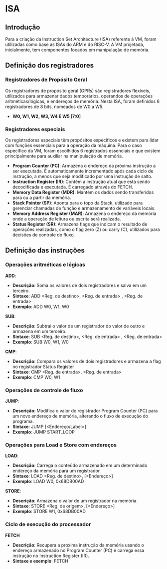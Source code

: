 # ISA 
## Introdução
Para a criação da Instruction Set Architecture (ISA) referente à VM, foram utilizadas como base as ISAs do ARM e do RISC-V. A VM projetada, inicialmente, tem componentes focados em manipulação de memória.
## Definição dos registradores
### Registradores de Propósito Geral
Os registradores de propósito geral (GPRs) são registradores flexíveis, utilizados para armazenar dados temporários, operandos de operações aritméticas/lógicas, e endereços de memória. Nesta ISA, foram definidos 6 registradores de 8 bits, nomeados de W0 a W5.

- **W0, W1, W2, W3, W4 E W5 [7:0]**

### Registradores especiais
Os registradores especiais têm propósitos específicos e existem para lidar com funções essenciais para a operação da máquina.
Para o caso específico da VM, foram escolhidos 6 registrados essenciais e que existem principalmente para auxiliar na manipulação de memória.

- **Program Counter (PC)**: Armazena o endereço da próxima instrução a ser executada. É automaticamente incrementado após cada ciclo de instrução, a menos que seja modificado por uma instrução de salto.
- **Instruction Register (IR)**: Contém a instrução atual que está sendo decodificada e executada. É carregado através do FETCH.
- **Memory Data Register (MDR)**: Mantém os dados sendo transferidos para ou a partir da memória.
- **Stack Pointer (SP)**: Aponta para o topo da Stack, utilizado para gerenciar chamadas de função e armazenamento de variáveis locais.
- **Memory Address Register (MAR)**: Armazena o endereço da memória onde a operação de leitura ou escrita será realizada.
- **Status Register (SR)**: Armazena flags que indicam o resultado de operações realizadas, como o flag zero (Z) ou carry (C), utilizados para decisões de controle de fluxo.

## Definição das instruções

### Operações aritméticas e lógicas
**ADD**: 
- **Descrição**: Soma os valores de dois registradores e salva em um terceiro.
- **Sintaxe**: ADD \<Reg. de destino>, \<Reg. de entrada> , \<Reg. de entrada>
- **Exemplo**: ADD W0, W1, W0

**SUB**: 
- **Descrição**: Subtrai o valor de um registrador do valor de outro e armazena em um terceiro.
- **Sintaxe**: SUB \<Reg. de destino>, \<Reg. de entrada> , \<Reg. de entrada>
- **Exemplo**: SUB W0, W1, W0

**CMP**:
- **Descrição**: Compara os valores de dois registradores e armazena a flag no registrador Status Register
- **Sintaxe**: CMP \<Reg. de entrada>, \<Reg. de entrada>
- **Exemplo**: CMP W0, W1

### Operações de controle de fluxo
**JUMP**:
- **Descrição**: Modifica o valor do registrador Program Counter (PC) para um novo endereço de memória, alterando o fluxo de execução do programa.
- **Sintaxe**: JUMP \[<Endereço/Label>]
- **Exemplo**: JUMP START_LOOP


### Operações para Load e Store com endereços
**LOAD**:
- **Descrição**: Carrega o conteúdo armazenado em um determinado endereço da memória para um registrador.
- **Sintaxe**: LOAD \<Reg. de destino>, \[<Endereço>]
- **Exemplo**: LOAD W0, 0x68DB00AD

**STORE**:
- **Descrição**: Armazena o valor de um registrador na memória.
- **Sintaxe**: STORE \<Reg. de origem>, \[<Endereço>]
- **Exemplo**: STORE W1, 0x68DB00AD

### Ciclo de execução do processador
**FETCH**
- **Descrição**: Recupera a próxima instrução da memória usando o endereço armazenado no Program Counter (PC) e carrega essa instrução no Instruction Register (IR).
- **Sintaxe e exemplo**: FETCH
### 